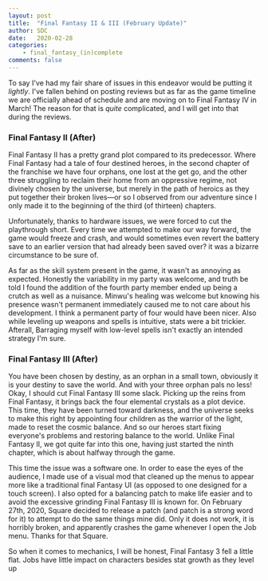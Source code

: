 ```yaml
---
layout: post
title:  "Final Fantasy II & III (February Update)"
author: SDC
date:   2020-02-28
categories: 
    - final_fantasy_(in)complete
comments: false
---
```


To say I've had my fair share of issues in this endeavor would be putting it *lightly*. I've fallen behind on posting reviews but as far as the game timeline we are officially ahead of schedule and are moving on to Final Fantasy IV in March! The reason for that is *quite* complicated, and I will get into that during the reviews.

<!--more-->

### Final Fantasy II (After)

Final Fantasy II has a pretty grand plot compared to its predecessor. Where Final Fantasy had a tale of four destined heroes, in the second chapter of the franchise we have four orphans, one lost at the get go, and the other three struggling to reclaim their home from an oppressive regime, not divinely chosen by the universe, but merely in the path of heroics as they put together their broken lives—or so I observed from our adventure since I only made it to the beginning of the third (of thirteen) chapters.

Unfortunately, thanks to hardware issues, we were forced to cut the playthrough short. Every time we attempted to make our way forward, the game would freeze and crash, and would sometimes even revert the battery save to an earlier version that had already been saved over? it was a bizarre circumstance to be sure of.

As far as the skill system present in the game, it wasn't as annoying as expected. Honestly the variability in my party was welcome, and truth be told I found the addition of the fourth party member ended up being a crutch as well as a nuisance. Minwu's healing was welcome but knowing his presence wasn't permanent immediately caused me to not care about his development. I think a permanent party of four would have been nicer. Also while leveling up weapons and spells is intuitive, stats were a bit trickier. Afterall, Barraging myself with low-level spells isn't exactly an intended strategy I'm sure.

### Final Fantasy III (After)

You have been chosen by destiny, as an orphan in a small town, obviously it is your destiny to save the world. And with your three orphan pals no less! Okay, I should cut Final Fantasy III some slack. Picking up the reins from Final Fantasy, it brings back the four elemental crystals as a plot device. This time, they have been turned toward darkness, and the universe seeks to make this right by appointing four children as the warrior of the light, made to reset the cosmic balance. And so our heroes start fixing everyone's problems and restoring balance to the world. Unlike Final Fantasy II, we got quite far into this one, having just started the ninth chapter, which is about halfway through the game.

This time the issue was a software one. In order to ease the eyes of the audience, I made use of a visual mod that cleaned up the menus to appear more like a traditional final Fantasy UI (as opposed to one designed for a touch screen). I also opted for a balancing patch to make life easier and to avoid the excessive grinding Final Fantasy III is known for. On February 27th, 2020, Square decided to release a patch (and patch is a strong word for it) to attempt to do the same things mine did. Only it does not work, it is horribly broken, and apparently crashes the game whenever I open the Job menu. Thanks for that Square.

So when it comes to mechanics, I will be honest, Final Fantasy 3 fell a little flat. Jobs have little impact on characters besides stat growth as they level up